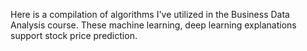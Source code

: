 Here is a compilation of algorithms I've utilized in the Business Data Analysis course. These machine learning, deep learning explanations support stock price prediction.
